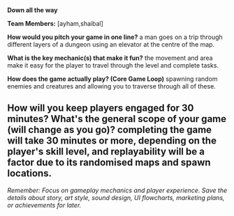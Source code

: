 **Down all the way**

**Team Members:** [ayham,shaibal]

**How would you pitch your game in one line?**
a man goes on a trip through different layers of a dungeon using an elevator at the centre of the map. 

**What is the key mechanic(s) that make it fun?**
the movement and area make it easy for the player to travel through the level and complete tasks.

**How does the game actually play? (Core Game Loop)**
spawning random enemies and creatures and allowing you to traverse through all of these.

**How will you keep players engaged for 30 minutes? What's the general scope of your game (will change as you go)?**
completing the game will take 30 minutes or more, depending on the player's skill level, and replayability will be a factor due to its randomised maps and spawn locations.
---
*Remember: Focus on gameplay mechanics and player experience. Save the details about story, art style, sound design, UI flowcharts, marketing plans, or achievements for later.*
